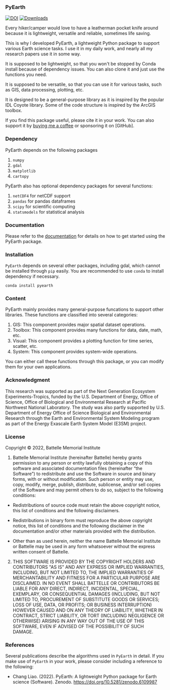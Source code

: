 ### PyEarth

[![DOI](https://zenodo.org/badge/67889575.svg)](https://zenodo.org/badge/latestdoi/67889575)
[![Downloads](https://static.pepy.tech/badge/pyearth)](https://pepy.tech/project/pyearth)

Every hiker/camper would love to have a leatherman pocket knife around because it is lightweight, versatile and reliable, sometimes life saving.

This is why I developed PyEarth, a lightweight Python package to support various Earth science tasks.
I use it in my daily work, and nearly all my research papers use it in some way.

It is supposed to be lightweight, so that you won't be stopped by Conda install because of dependency issues.
You can also clone it and just use the functions you need.

It is supposed to be versatile, so that you can use it for various tasks, such as GIS, data processing, plotting, etc.

It is designed to be a general-purpose library as it is inspired by the popular IDL Coyote library. Some of the code structure is inspired by the ArcGIS toolbox.

If you find this package useful, please cite it in your work.
You can also support it by [buying me a coffee](https://www.buymeacoffee.com/changliao) or sponsoring it on [GitHub].

### Dependency

PyEarth depends on the following packages

1. `numpy`
2. `gdal`
3. `matplotlib`
4. `cartopy`


PyEarth also has optional dependency packages for several functions:

1. `netCDF4` for netCDF support
2. `pandas` for pandas dataframes 
3. `scipy` for scientific computing
4. `statsmodels` for statistical analysis

### Documentation

Please refer to the [documentation](https://pyearth.readthedocs.io) for details on how to get started using the PyEarth package.

### Installation

`PyEarth` depends on several other packages, including gdal, which cannot be installed through `pip` easily. You are recommended to use `conda` to install dependency if necessary.

    conda install pyearth

### Content

PyEarth mainly provides many general-purpose funcations to support other libraries.
These functions are classified into several categories:
1. GIS: This component provides major spatial dataset operations.
2. Toolbox: This component provides many functions for data, date, math, etc.
3. Visual: This component provides a plotting function for time series, scatter, etc.
4. System: This component provides system-wide operations.

You can either call these functions through this package, or you can modify them for your own applications.

### Acknowledgment

This research was supported as part of the Next Generation Ecosystem Experiments-Tropics, funded by the U.S. Department of Energy, Office of Science, Office of Biological and Environmental Research at Pacific Northwest National Laboratory. The study was also partly supported by U.S. Department of Energy Office of Science Biological and Environmental Research through the Earth and Environmental System Modeling program as part of the Energy Exascale Earth System Model (E3SM) project. 

### License

Copyright © 2022, Battelle Memorial Institute

1. Battelle Memorial Institute (hereinafter Battelle) hereby grants permission to any person or entity lawfully obtaining a copy of this software and associated documentation files (hereinafter “the Software”) to redistribute and use the Software in source and binary forms, with or without modification. Such person or entity may use, copy, modify, merge, publish, distribute, sublicense, and/or sell copies of the Software and may permit others to do so, subject to the following conditions:

* Redistributions of source code must retain the above copyright notice, this list of conditions and the following disclaimers.

* Redistributions in binary form must reproduce the above copyright notice, this list of conditions and the following disclaimer in the documentation and/or other materials provided with the distribution.

* Other than as used herein, neither the name Battelle Memorial Institute or Battelle may be used in any form whatsoever without the express written consent of Battelle.

2. THIS SOFTWARE IS PROVIDED BY THE COPYRIGHT HOLDERS AND CONTRIBUTORS "AS IS" AND ANY EXPRESS OR IMPLIED WARRANTIES, INCLUDING, BUT NOT LIMITED TO, THE IMPLIED WARRANTIES OF MERCHANTABILITY AND FITNESS FOR A PARTICULAR PURPOSE ARE DISCLAIMED. IN NO EVENT SHALL BATTELLE OR CONTRIBUTORS BE LIABLE FOR ANY DIRECT, INDIRECT, INCIDENTAL, SPECIAL, EXEMPLARY, OR CONSEQUENTIAL DAMAGES (INCLUDING, BUT NOT LIMITED TO, PROCUREMENT OF SUBSTITUTE GOODS OR SERVICES; LOSS OF USE, DATA, OR PROFITS; OR BUSINESS INTERRUPTION) HOWEVER CAUSED AND ON ANY THEORY OF LIABILITY, WHETHER IN CONTRACT, STRICT LIABILITY, OR TORT (INCLUDING NEGLIGENCE OR OTHERWISE) ARISING IN ANY WAY OUT OF THE USE OF THIS SOFTWARE, EVEN IF ADVISED OF THE POSSIBILITY OF SUCH DAMAGE.



### References

Several publications describe the algorithms used in `PyEarth` in detail. If you make use of `PyEarth` in your work, please consider including a reference to the following:

* Chang Liao. (2022). PyEarth: A lightweight Python package for Earth science (Software). Zenodo. https://doi.org/10.5281/zenodo.6109987
